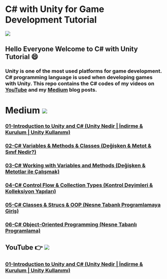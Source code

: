 # C# with Unity for Game Development Tutorial 

![](https://images.unsplash.com/photo-1556438064-2d7646166914?ixid=MnwxMjA3fDB8MHxwaG90by1wYWdlfHx8fGVufDB8fHx8&ixlib=rb-1.2.1&auto=format&fit=crop&w=750&q=80)

## Hello Everyone Welcome to C# with Unity Tutorial 😄 

### Unity is one of the most used platforms for game development. C# programming language is used when developing games with Unity. This repo contains the C# codes of my videos on [YouTube](https://youtube.com/c/TirendazAkademi) and my [Medium](https//tirendazakademi.medium.com) blog posts.


# Medium  [![](https://img.shields.io/badge/Medium-Turkish-purple.svg?&logo=medium&logoColor=white)](https://tirendazakademi.medium.com)

### [01-Introduction to Unity and C# (Unity Nedir | İndirme & Kurulum | Unity Kullanımı)](https://tirendazakademi.medium.com/unity-nedir-i%CC%87ndirme-kurulum-unity-kullan%C4%B1m%C4%B1-3ee35cca63b5?source=your_stories_page-------------------------------------)

### [02-C# Variables & Methods & Classes (Değişken & Metot & Sınıf Nedir?)](https://tirendazakademi.medium.com/de%C4%9Fi%C5%9Fken-metot-s%C4%B1n%C4%B1f-nedir-unity-ile-c-dersleri-28d85522d536?source=your_stories_page-------------------------------------)

### [03-C# Working with Variables and Methods (Değişken & Metotlar ile Çalışmak)](https://tirendazakademi.medium.com/c-de%C4%9Fi%C5%9Fken-metot-tan%C4%B1mlama-unity-ile-c-sharp-dersleri-89d7b4a4931a?source=your_stories_page-------------------------------------)

### [04-C# Control Flow & Collection Types (Kontrol Deyimleri & Kolleksiyon Yapıları)](https://tirendazakademi.medium.com/c-kontrol-deyimleri-kolleksiyon-yap%C4%B1lar%C4%B1-unity-ile-c-sharp-dersleri-facc626332e5?source=your_stories_page-------------------------------------)

### [05-C# Classes & Strucs & OOP (Nesne Tabanlı Programlamaya Giriş)](https://tirendazakademi.medium.com/c-s%C4%B1n%C4%B1f-ve-struct-c-sharp-nesne-tabanl%C4%B1-y%C3%B6nelimli-programlama-2135069faef?source=your_stories_page-------------------------------------)

### [06-C# Object-Oriented Programming (Nesne Tabanlı Programlama)](https://tirendazakademi.medium.com/c-nesne-tabanl%C4%B1-y%C3%B6nelimli-programlama-unity-ile-c-sharp-dersleri-79fa52ac59c7?source=your_stories_page-------------------------------------)

## YouTube 👉  [![](https://img.shields.io/badge/YouTube-Turkish-deeppink?&logo=youtube&logoColor=white)](https://www.youtube.com/tirendazakademi)

### [01-Introduction to Unity and C# (Unity Nedir | İndirme & Kurulum | Unity Kullanımı)](https://www.youtube.com/watch?v=n5ZflJVTXXw)





